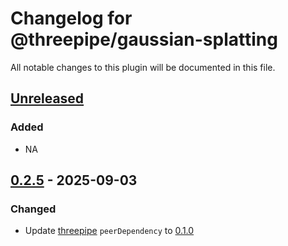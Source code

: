 # Changelog for @threepipe/gaussian-splatting

All notable changes to this plugin will be documented in this file.

[//]: # (The format is based on [Keep a Changelog]&#40;https://keepachangelog.com/en/1.1.0/&#41;, and this project adheres to [Semantic Versioning]&#40;https://semver.org/spec/v2.0.0.html&#41;.)

## [Unreleased]

### Added

- NA

## [0.2.5] - 2025-09-03

### Changed

- Update [threepipe](https://threepipe.org/) `peerDependency` to [0.1.0](https://github.com/repalash/threepipe/releases/tag/v0.1.0)

[unreleased]: https://github.com/repalash/threepipe/tree/dev/plugins/gaussian-splatting
[0.2.5]: https://github.com/repalash/threepipe/releases/tag/@threepipe/plugin-gaussian-splatting-v0.2.5
[0.2.4]: https://github.com/repalash/threepipe/releases/tag/@threepipe/plugin-gaussian-splatting-v0.2.4
